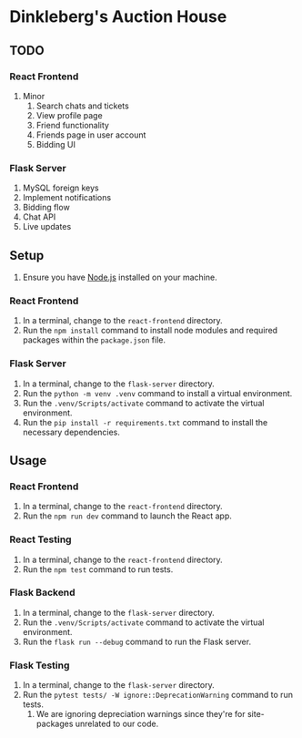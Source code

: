 # Dinkleberg's Auction House

## TODO

### React Frontend

1. Minor
   1. Search chats and tickets
   2. View profile page
   3. Friend functionality
   4. Friends page in user account
   5. Bidding UI

### Flask Server

1. MySQL foreign keys
2. Implement notifications
3. Bidding flow
4. Chat API
5. Live updates

## Setup

1. Ensure you have [Node.js](https://nodejs.org/en/download) installed on your machine.

### React Frontend

1. In a terminal, change to the `react-frontend` directory.
2. Run the `npm install` command to install node modules and required packages within the `package.json` file.

### Flask Server

1. In a terminal, change to the `flask-server` directory.
2. Run the `python -m venv .venv` command to install a virtual environment.
3. Run the `.venv/Scripts/activate` command to activate the virtual environment.
4. Run the `pip install -r requirements.txt` command to install the necessary dependencies.

## Usage

### React Frontend

1. In a terminal, change to the `react-frontend` directory.
2. Run the `npm run dev` command to launch the React app.

### React Testing

1. In a terminal, change to the `react-frontend` directory.
2. Run the `npm test` command to run tests.

### Flask Backend

1. In a terminal, change to the `flask-server` directory.
2. Run the `.venv/Scripts/activate` command to activate the virtual environment.
3. Run the `flask run --debug` command to run the Flask server.

### Flask Testing

1. In a terminal, change to the `flask-server` directory.
2. Run the `pytest tests/ -W ignore::DeprecationWarning` command to run tests.
    1. We are ignoring depreciation warnings since they're for site-packages unrelated to our code.
